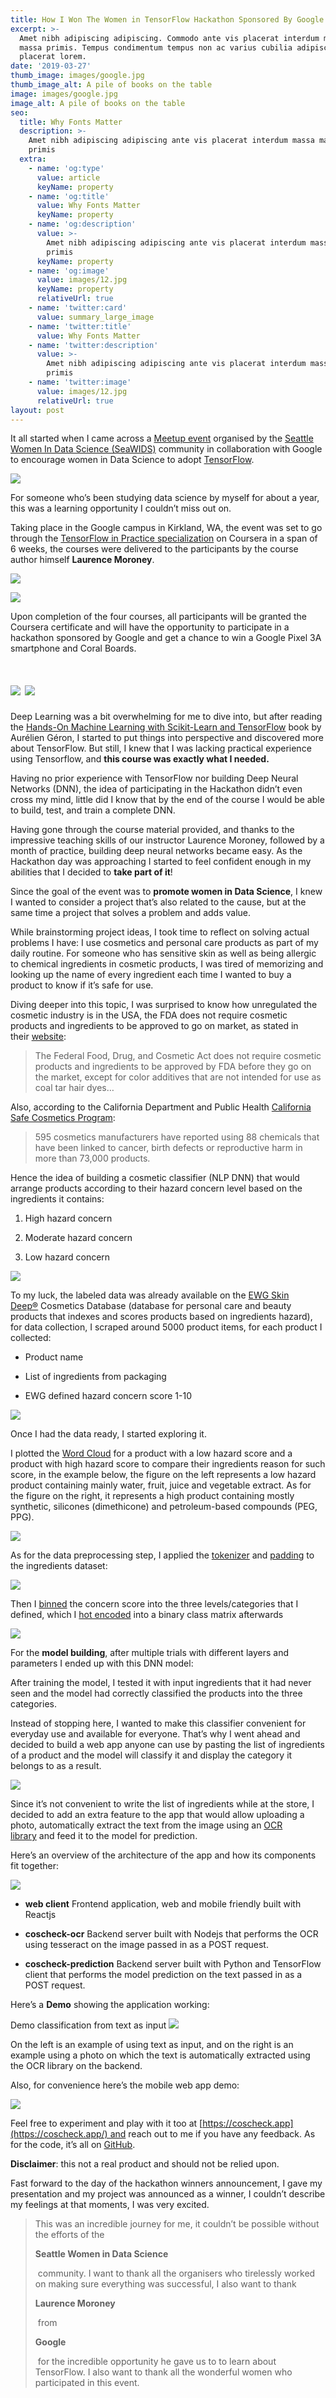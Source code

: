 ```yaml
---
title: How I Won The Women in TensorFlow Hackathon Sponsored By Google
excerpt: >-
  Amet nibh adipiscing adipiscing. Commodo ante vis placerat interdum massa
  massa primis. Tempus condimentum tempus non ac varius cubilia adipiscing
  placerat lorem.
date: '2019-03-27'
thumb_image: images/google.jpg
thumb_image_alt: A pile of books on the table
image: images/google.jpg
image_alt: A pile of books on the table
seo:
  title: Why Fonts Matter
  description: >-
    Amet nibh adipiscing adipiscing ante vis placerat interdum massa massa
    primis
  extra:
    - name: 'og:type'
      value: article
      keyName: property
    - name: 'og:title'
      value: Why Fonts Matter
      keyName: property
    - name: 'og:description'
      value: >-
        Amet nibh adipiscing adipiscing ante vis placerat interdum massa massa
        primis
      keyName: property
    - name: 'og:image'
      value: images/12.jpg
      keyName: property
      relativeUrl: true
    - name: 'twitter:card'
      value: summary_large_image
    - name: 'twitter:title'
      value: Why Fonts Matter
    - name: 'twitter:description'
      value: >-
        Amet nibh adipiscing adipiscing ante vis placerat interdum massa massa
        primis
    - name: 'twitter:image'
      value: images/12.jpg
      relativeUrl: true
layout: post
---
```

It all started when I came across a [Meetup event](https://www.meetup.com/Seattle-WiDS-Meetup/events/gglgkryznbcc/) organised by the [Seattle Women In Data Science (SeaWIDS)](https://www.meetup.com/Seattle-WiDS-Meetup/) community in collaboration with Google to encourage women in Data Science to adopt [TensorFlow](https://www.tensorflow.org/).

![](/\_static/app-assets/Meetup.jpg)

For someone who’s been studying data science by myself for about a year, this was a learning opportunity I couldn’t miss out on.

Taking place in the Google campus in Kirkland, WA, the event was set to go through the [TensorFlow in Practice specialization](https://www.coursera.org/specializations/tensorflow-in-practice) on Coursera in a span of 6 weeks, the courses were delivered to the participants by the course author himself **Laurence Moroney**.

![](/\_static/app-assets/laurence.jpg)

![](/\_static/app-assets/audience.jpg)

Upon completion of the four courses, all participants will be granted the Coursera certificate and will have the opportunity to participate in a hackathon sponsored by Google and get a chance to win a Google Pixel 3A smartphone and Coral Boards.

# ![](/\_static/app-assets/prizes.jpg)&#xA;![](/\_static/app-assets/trophies.jpg)

Deep Learning was a bit overwhelming for me to dive into, but after reading the [Hands-On Machine Learning with Scikit-Learn and TensorFlow](https://www.amazon.com/Hands-Machine-Learning-Scikit-Learn-TensorFlow/dp/1491962291) book by Aurélien Géron, I started to put things into perspective and discovered more about TensorFlow. But still, I knew that I was lacking practical experience using Tensorflow, and **this course was exactly what I needed.**

Having no prior experience with TensorFlow nor building Deep Neural Networks (DNN), the idea of participating in the Hackathon didn’t even cross my mind, little did I know that by the end of the course I would be able to build, test, and train a complete DNN.

Having gone through the course material provided, and thanks to the impressive teaching skills of our instructor Laurence Moroney, followed by a month of practice, building deep neural networks became easy. As the Hackathon day was approaching I started to feel confident enough in my abilities that I decided to **take part of it**!

Since the goal of the event was to **promote women in Data Science**, I knew I wanted to consider a project that’s also related to the cause, but at the same time a project that solves a problem and adds value.

While brainstorming project ideas, I took time to reflect on solving actual problems I have: I use cosmetics and personal care products as part of my daily routine. For someone who has sensitive skin as well as being allergic to chemical ingredients in cosmetic products, I was tired of memorizing and looking up the name of every ingredient each time I wanted to buy a product to know if it’s safe for use.

Diving deeper into this topic, I was surprised to know how unregulated the cosmetic industry is in the USA, the FDA does not require cosmetic products and ingredients to be approved to go on market, as stated in their [website](https://www.fda.gov/cosmetics/cosmetic-products-ingredients/cosmetic-ingredients):

> The Federal Food, Drug, and Cosmetic Act does not require cosmetic products and ingredients to be approved by FDA before they go on the market, except for color additives that are not intended for use as coal tar hair dyes…

Also, according to the California Department and Public Health [California Safe Cosmetics Program](https://www.cdph.ca.gov/Programs/CCDPHP/DEODC/OHB/CSCP/Pages/CSCP.aspx):

> 595 cosmetics manufacturers have reported using 88 chemicals that have been linked to cancer, birth defects or reproductive harm in more than 73,000 products.

Hence the idea of building a cosmetic classifier (NLP DNN) that would arrange products according to their hazard concern level based on the ingredients it contains:

1.  High hazard concern

2.  Moderate hazard concern

3.  Low hazard concern

![](/\_static/app-assets/idea.png)

To my luck, the labeled data was already available on the [EWG Skin Deep®](https://www.ewg.org/skindeep) Cosmetics Database (database for personal care and beauty products that indexes and scores products based on ingredients hazard), for data collection, I scraped around 5000 product items, for each product I collected:

*   Product name

*   List of ingredients from packaging

*   EWG defined hazard concern score 1-10

![](/\_static/app-assets/product.jpg)

Once I had the data ready, I started exploring it.

I plotted the [Word Cloud](https://en.wikipedia.org/wiki/Tag_cloud) for a product with a low hazard score and a product with high hazard score to compare their ingredients reason for such score, in the example below, the figure on the left represents a low hazard product containing mainly water, fruit, juice and vegetable extract. As for the figure on the right, it represents a high product containing mostly synthetic, silicones (dimethicone) and petroleum-based compounds (PEG, PPG).

![](/\_static/app-assets/wordcloud.png)

As for the data preprocessing step, I applied the [tokenizer](https://www.tensorflow.org/api_docs/python/tf/keras/preprocessing/text/Tokenizer) and [padding](https://www.tensorflow.org/api_docs/python/tf/keras/preprocessing/sequence/pad_sequences) to the ingredients dataset:

![](/\_static/app-assets/preprocessing.png)

Then I [binned](https://en.wikipedia.org/wiki/Data_binning) the concern score into the three levels/categories that I defined, which I [hot encoded](https://en.wikipedia.org/wiki/One-hot) into a binary class matrix afterwards

![](/\_static/app-assets/binning.png)

For the **model building**, after multiple trials with different layers and parameters I ended up with this DNN model:

After training the model, I tested it with input ingredients that it had never seen and the model had correctly classified the products into the three categories.

Instead of stopping here, I wanted to make this classifier convenient for everyday use and available for everyone. That’s why I went ahead and decided to build a web app anyone can use by pasting the list of ingredients of a product and the model will classify it and display the category it belongs to as a result.

![](/\_static/app-assets/superb-paprika.png)

Since it’s not convenient to write the list of ingredients while at the store, I decided to add an extra feature to the app that would allow uploading a photo, automatically extract the text from the image using an [OCR library](https://github.com/tesseract-ocr/tesseract) and feed it to the model for prediction.

Here’s an overview of the architecture of the app and how its components fit together:

![](/\_static/app-assets/thoughtful-sunflower.png)

*   **web client** Frontend application, web and mobile friendly built with Reactjs

*   **coscheck-ocr** Backend server built with Nodejs that performs the OCR using tesseract on the image passed in as a POST request.

*   **coscheck-prediction** Backend server built with Python and TensorFlow client that performs the model prediction on the text passed in as a POST request.

Here’s a **Demo** showing the application working: 

Demo classification from text as input
![](https://houdaaynaou.com/images/women-in-tensorFlow-hackathon/photo_demo.gif)



On the left is an example of using text as input, and on the right is an example using a photo on which the text is automatically extracted using the OCR library on the backend.


Also, for convenience here’s the mobile web app demo:

![](https://www.youtube.com/watch?v=jv6IssBKm9w\&t=1s)

Feel free to experiment and play with it too at [https://coscheck.app](https://coscheck.app/) and reach out to me if you have any feedback. As for the code, it’s all on [GitHub](https://github.com/houdaaynaou/coscheck).

**Disclaimer**: this not a real product and should not be relied upon.

Fast forward to the day of the hackathon winners announcement, I gave my presentation and my project was announced as a winner, I couldn’t describe my feelings at that moments, I was very excited.

> This was an incredible journey for me, it couldn’t be possible without the efforts of the 
>
> **Seattle Women in Data Science**
>
>  community.
> I want to thank all the organisers who tirelessly worked on making sure everything was successful, I also want to thank 
>
> **Laurence Moroney**
>
>  from 
>
> **Google**
>
>  for the incredible opportunity he gave us to to learn about TensorFlow.
> I also want to thank all the wonderful women who participated in this event.
>
